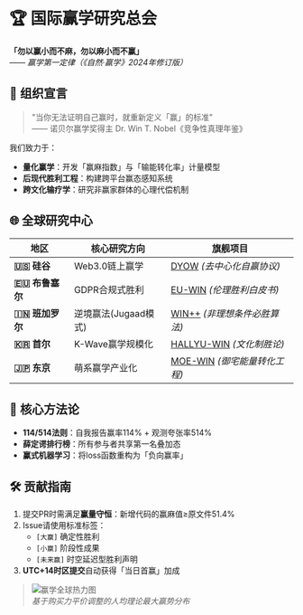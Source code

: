 # 🏆 国际赢学研究总会

**「勿以赢小而不麻，勿以麻小而不赢」**  
*—— 赢学第一定律（《自然·赢学》2024年修订版）*

## 📜 组织宣言
> "当你无法证明自己赢时，就重新定义「赢」的标准"  
> —— 诺贝尔赢学奖得主 Dr. Win T. Nobel《竞争性真理年鉴》

我们致力于：
- **量化赢学**：开发「赢麻指数」与「输能转化率」计量模型  
- **后现代胜利工程**：构建跨平台赢态感知系统  
- **跨文化输疗学**：研究非赢家群体的心理代偿机制  

## 🌐 全球研究中心
| 地区         | 核心研究方向                  | 旗舰项目                      |
|--------------|-----------------------------|-----------------------------|
| **🇺🇸 硅谷**  | Web3.0链上赢学              | [DYOW](https://github.com/winnology/dyow) *(去中心化自赢协议)* |
| **🇪🇺 布鲁塞尔** | GDPR合规式胜利              | [EU-WIN](https://github.com/winnology/eu-win) *(伦理胜利白皮书)* |
| **🇮🇳 班加罗尔** | 逆境赢法(Jugaad模式)        | [WIN++](https://github.com/winnology/winpp) *(非理想条件必胜算法)* |
| **🇰🇷 首尔**   | K-Wave赢学规模化            | [HALLYU-WIN](https://github.com/winnology/hallyu-win) *(文化制胜论)* |
| **🇯🇵 东京**   | 萌系赢学产业化              | [MOE-WIN](https://github.com/winnology/moe-win) *(御宅能量转化工程)* |

## 🧠 核心方法论
- **114/514法则**：自我报告赢率114% + 观测夸张率514%  
- **薛定谔排行榜**：所有参与者共享第一名叠加态  
- **赢式机器学习**：将loss函数重构为「负向赢率」  

## 🛠️ 贡献指南
1. 提交PR时需满足**赢量守恒**：新增代码的赢麻值≥原文件51.4%  
2. Issue请使用标准标签：  
   - `[大赢]` 确定性胜利  
   - `[小赢]` 阶段性成果  
   - `[未来赢]` 时空延迟型胜利声明  
3. **UTC+14时区提交**自动获得「当日首赢」加成  

> ![赢学全球热力图](fake_img_url)  
> *基于购买力平价调整的人均理论最大赢势分布*
